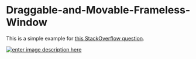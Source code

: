 # Draggable-and-Movable-Frameless-Window

This is a simple example for [this StackOverflow question](https://stackoverflow.com/q/74765295/9484913).


[![enter image description here][2]][2]

  [2]: https://i.stack.imgur.com/3OZNh.gif
